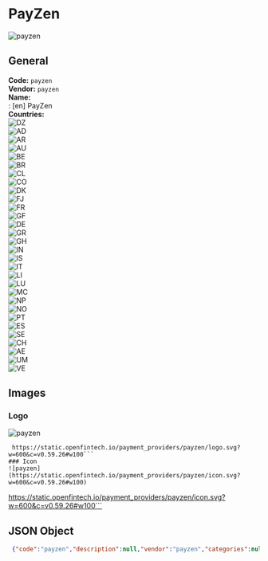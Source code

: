 # PayZen 
![payzen](https://static.openfintech.io/payment_providers/payzen/logo.svg?w=600&c=v0.59.26#w100)  
## General 
**Code:** `payzen`  
**Vendor:** `payzen`  
**Name:**  
:	[en] PayZen  
**Countries:**  
![DZ](https://cdnjs.cloudflare.com/ajax/libs/flag-icon-css/3.3.0/flags/4x3/DZ.svg#w24)  
![AD](https://cdnjs.cloudflare.com/ajax/libs/flag-icon-css/3.3.0/flags/4x3/AD.svg#w24)  
![AR](https://cdnjs.cloudflare.com/ajax/libs/flag-icon-css/3.3.0/flags/4x3/AR.svg#w24)  
![AU](https://cdnjs.cloudflare.com/ajax/libs/flag-icon-css/3.3.0/flags/4x3/AU.svg#w24)  
![BE](https://cdnjs.cloudflare.com/ajax/libs/flag-icon-css/3.3.0/flags/4x3/BE.svg#w24)  
![BR](https://cdnjs.cloudflare.com/ajax/libs/flag-icon-css/3.3.0/flags/4x3/BR.svg#w24)  
![CL](https://cdnjs.cloudflare.com/ajax/libs/flag-icon-css/3.3.0/flags/4x3/CL.svg#w24)  
![CO](https://cdnjs.cloudflare.com/ajax/libs/flag-icon-css/3.3.0/flags/4x3/CO.svg#w24)  
![DK](https://cdnjs.cloudflare.com/ajax/libs/flag-icon-css/3.3.0/flags/4x3/DK.svg#w24)  
![FJ](https://cdnjs.cloudflare.com/ajax/libs/flag-icon-css/3.3.0/flags/4x3/FJ.svg#w24)  
![FR](https://cdnjs.cloudflare.com/ajax/libs/flag-icon-css/3.3.0/flags/4x3/FR.svg#w24)  
![GF](https://cdnjs.cloudflare.com/ajax/libs/flag-icon-css/3.3.0/flags/4x3/GF.svg#w24)  
![DE](https://cdnjs.cloudflare.com/ajax/libs/flag-icon-css/3.3.0/flags/4x3/DE.svg#w24)  
![GR](https://cdnjs.cloudflare.com/ajax/libs/flag-icon-css/3.3.0/flags/4x3/GR.svg#w24)  
![GH](https://cdnjs.cloudflare.com/ajax/libs/flag-icon-css/3.3.0/flags/4x3/GH.svg#w24)  
![IN](https://cdnjs.cloudflare.com/ajax/libs/flag-icon-css/3.3.0/flags/4x3/IN.svg#w24)  
![IS](https://cdnjs.cloudflare.com/ajax/libs/flag-icon-css/3.3.0/flags/4x3/IS.svg#w24)  
![IT](https://cdnjs.cloudflare.com/ajax/libs/flag-icon-css/3.3.0/flags/4x3/IT.svg#w24)  
![LI](https://cdnjs.cloudflare.com/ajax/libs/flag-icon-css/3.3.0/flags/4x3/LI.svg#w24)  
![LU](https://cdnjs.cloudflare.com/ajax/libs/flag-icon-css/3.3.0/flags/4x3/LU.svg#w24)  
![MC](https://cdnjs.cloudflare.com/ajax/libs/flag-icon-css/3.3.0/flags/4x3/MC.svg#w24)  
![NP](https://cdnjs.cloudflare.com/ajax/libs/flag-icon-css/3.3.0/flags/4x3/NP.svg#w24)  
![NO](https://cdnjs.cloudflare.com/ajax/libs/flag-icon-css/3.3.0/flags/4x3/NO.svg#w24)  
![PT](https://cdnjs.cloudflare.com/ajax/libs/flag-icon-css/3.3.0/flags/4x3/PT.svg#w24)  
![ES](https://cdnjs.cloudflare.com/ajax/libs/flag-icon-css/3.3.0/flags/4x3/ES.svg#w24)  
![SE](https://cdnjs.cloudflare.com/ajax/libs/flag-icon-css/3.3.0/flags/4x3/SE.svg#w24)  
![CH](https://cdnjs.cloudflare.com/ajax/libs/flag-icon-css/3.3.0/flags/4x3/CH.svg#w24)  
![AE](https://cdnjs.cloudflare.com/ajax/libs/flag-icon-css/3.3.0/flags/4x3/AE.svg#w24)  
![UM](https://cdnjs.cloudflare.com/ajax/libs/flag-icon-css/3.3.0/flags/4x3/UM.svg#w24)  
![VE](https://cdnjs.cloudflare.com/ajax/libs/flag-icon-css/3.3.0/flags/4x3/VE.svg#w24)  
 
## Images 
### Logo 
![payzen](https://static.openfintech.io/payment_providers/payzen/logo.svg?w=600&c=v0.59.26#w100)  
```
 https://static.openfintech.io/payment_providers/payzen/logo.svg?w=600&c=v0.59.26#w100```  
### Icon 
![payzen](https://static.openfintech.io/payment_providers/payzen/icon.svg?w=600&c=v0.59.26#w100)  
```
 https://static.openfintech.io/payment_providers/payzen/icon.svg?w=600&c=v0.59.26#w100```  
## JSON Object 
```json
 {"code":"payzen","description":null,"vendor":"payzen","categories":null,"countries":["DZ","AD","AR","AU","BE","BR","CL","CO","DK","FJ","FR","GF","DE","GR","GH","IN","IS","IT","LI","LU","MC","NP","NO","PT","ES","SE","CH","AE","UM","VE"],"payment_method":null,"payout_method":null,"metadata":{"about_payments_code":"payzen"},"name":{"en":"PayZen"}}```  
